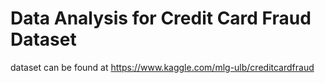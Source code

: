# Data Analysis for Credit Card Fraud Dataset
dataset can be found at https://www.kaggle.com/mlg-ulb/creditcardfraud
